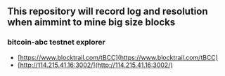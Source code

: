## This repository will record log and resolution when aimmint to mine big size blocks

### bitcoin-abc testnet explorer

- [https://www.blocktrail.com/tBCC](https://www.blocktrail.com/tBCC)
- [http://114.215.41.16:3002/](http://114.215.41.16:3002/)
